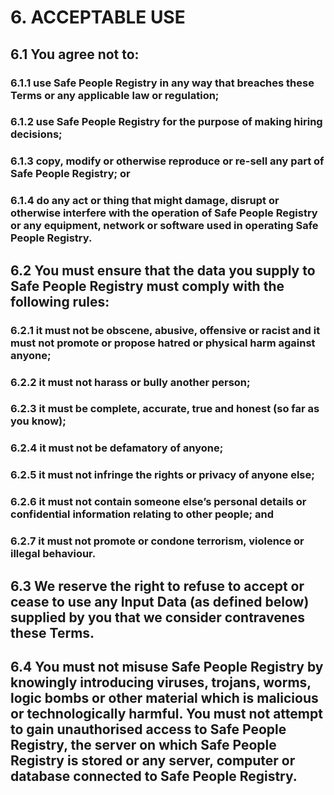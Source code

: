 # 6. ACCEPTABLE USE

## 6.1 You agree not to:

### 6.1.1 use Safe People Registry in any way that breaches these Terms or any applicable law or regulation;

### 6.1.2 use Safe People Registry for the purpose of making hiring decisions;

### 6.1.3 copy, modify or otherwise reproduce or re-sell any part of Safe People Registry; or

### 6.1.4 do any act or thing that might damage, disrupt or otherwise interfere with the operation of Safe People Registry or any equipment, network or software used in operating Safe People Registry.

## 6.2 You must ensure that the data you supply to Safe People Registry must comply with the following rules:

### 6.2.1 it must not be obscene, abusive, offensive or racist and it must not promote or propose hatred or physical harm against anyone;

### 6.2.2 it must not harass or bully another person;

### 6.2.3 it must be complete, accurate, true and honest (so far as you know);

### 6.2.4 it must not be defamatory of anyone;

### 6.2.5 it must not infringe the rights or privacy of anyone else;

### 6.2.6 it must not contain someone else’s personal details or confidential information relating to other people; and

### 6.2.7 it must not promote or condone terrorism, violence or illegal behaviour.

## 6.3 We reserve the right to refuse to accept or cease to use any Input Data (as defined below) supplied by you that we consider contravenes these Terms.

## 6.4 You must not misuse Safe People Registry by knowingly introducing viruses, trojans, worms, logic bombs or other material which is malicious or technologically harmful. You must not attempt to gain unauthorised access to Safe People Registry, the server on which Safe People Registry is stored or any server, computer or database connected to Safe People Registry.

